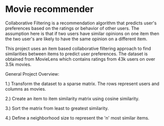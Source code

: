 # Movie recommender
Collaborative Filtering is a recommendation algorithm that predicts user's preferences based on the ratings or behavior of other users. The assumption here is that if two users have similar opinions on one item then the two user's are likely to have the same opinion on a different item. 

This project uses an item based collaborative filtering approach to find similarities between items to predict user preferences. The dataset is obtained from MovieLens which contains ratings from 43k users on over 3.5k movies.

General Project Overview:

1.) Transform the dataset to a sparse matrix. The rows represent users and columns as movies.

2.) Create an item to item similarity matrix using cosine similarity. 

3.) Sort the matrix from least to greatest similarity.

4.) Define a neighborhood size to represent the 'n' most similar items.
